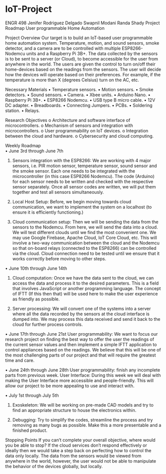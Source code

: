 # IoT-Project
ENGR 498
Jenifer Rodriguez Delgado
Swapnil Modani
Randa Shady
Project Roadmap 
 User programmable Home Automation

Project Overview 
	Our target is to build an IoT-based user programmable home automation system. Temperature, motion, and sound sensors, smoke detector, and a camera are to be controlled with multiple ESP8266-Nodemcu units and a Raspberry Pi 3B+. The data collected by the sensors is to be sent to a server (or Cloud), to become accessible for the user from anywhere in the world. The users are given the control to turn on/off their home-devices based on the readings from the sensors. The user will decide how the devices will operate based on their preferences. For example, if the temperature is more than X (degrees Celsius) turn on the AC, etc.
 
Necessary Materials 
•	Temperature sensors.
•	Motion sensors.
•	Smoke detectors.
•	Sound sensors.
•	Camera.
•	Xbee units.
•	Arduino Nano.
•	Raspberry Pi 3B+.
•	ESP8266 Nodemcu.
•	USB type B micro cable.
•	12V DC adapter.
•	Breadboards.
•	Connecting Jumpers.
•	PCBs.
•	Soldering station.
•	Relays.

Research Objectives 
o	Architecture and software interface of microcontrollers.
o	Mechanism of sensors and integration with microcontrollers.
o	User programmability on IoT devices.
o	Integration between the cloud and hardware.
o	Cybersecurity and cloud computing.

Weekly Roadmap  
•	June 3rd through June 7th 
1.	Sensors integration with the ESP8266: 
We are working with 4 major sensors, i.e. PIR motion sensor, temperature sensor, sound sensor and the smoke sensor. Each one needs to be integrated with the microcontroller (in this case ESP8266 Nodemcu). 
The code (Arduino) for each sensor needs to be written and checked with the respective sensor separately.
Once all sensor codes are written, we will put them together and test all sensors simultaneously.

2.	Local Host Setup:
Before, we begin moving towards cloud communication, we want to implement the system on a localhost (to ensure it is efficiently functioning.)

3.	Cloud communication setup:
Then we will be sending the data from the sensors to the Nodemcu. From here, we will send the data into a cloud. We will test different clouds until we find the most convenient one. We may use Google Firebase, Apache Cloud, IoT Core Cloud, etc. This will involve a two-way communication between the cloud and the Nodemcu so that on-board relays (connected to the ESP8266) can be controlled via the cloud.
Cloud connection need to be tested until we ensure that it works correctly before moving to other steps.

•	June 10th through June 14th 
1.	Cloud computation:
Once we have the data sent to the cloud, we can access the data and process it to the desired parameters. This is a field that involves JavaScript or another programming language. The concept of IFTT (If this then that) will be used here to make the user experience as friendly as possible.

2.	Server processing:
We will convert one of the systems into a server where all the data recorded by the sensors at the cloud interface is dumped into. We may process this data received and send it back to the cloud for further process controls.

•	June 17th through June 21st 
User programmability: We want to focus our research project on finding the best way to offer the user the readings of the current sensor values and then implement a simple IFTT application to control appliances based on the readings. We believe that this will be one of the most challenging parts of our project and that will require the greatest time and care.

•	June 24th through June 28th 
User programmability: finish any incomplete parts from previous week.
User Interface: During this week we will deal with making the User Interface more accessible and people-friendly. This will allow our project to be more appealing to use and interact with.

•	July 1st through July 5th
1.	Exoskeleton: We will be working on pre-made CAD models and try to find an appropriate structure to house the electronics within.

2.	Debugging: Try to simplify the codes, streamline the process and try removing as many bugs as possible. Make this a more presentable and a finished product.

Stopping Points 
	If you can’t complete your overall objective, where would you be able to stop? 
If the cloud services don’t respond effectively or ideally then we would take a step back on perfecting how to control the data only locally. The data from the sensors would be viewed from anywhere in the world, however, the user would not be able to manipulate the behavior of the devices globally, but locally.


